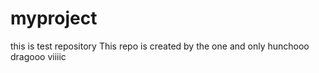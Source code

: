 # myproject
this is test repository
This repo is created by  the one and only hunchooo dragooo viiiic
